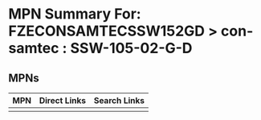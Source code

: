 



# MPN Summary For: FZECONSAMTECSSW152GD > con-samtec : SSW-105-02-G-D

## MPNs
  

|MPN|Direct Links|Search Links|
| :--- | :--- | :--- |
||||

